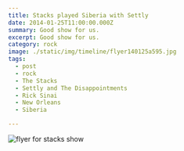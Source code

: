 ```yaml
---
title: Stacks played Siberia with Settly
date: 2014-01-25T11:00:00.000Z
summary: Good show for us.
excerpt: Good show for us.
category: rock
image: ./static/img/timeline/flyer140125a595.jpg
tags:
  - post 
  - rock
  - The Stacks
  - Settly and The Disappointments
  - Rick Sinai
  - New Orleans
  - Siberia

---
```


![flyer for stacks show](/static/img/rock/flyer140125a595.jpg "flyer for stacks show")